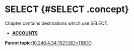 # SELECT {#SELECT .concept}

Chapter contains destinations which use SELECT.

-   **[ACCOUNTS](../../../crossref/dbo/dboRef/res_Id86.md)**  


**Parent topic:**[10.246.4.34:1521;SID=TIBCO](../../../crossref/dbo/dboRef/Group_Id161.md)

